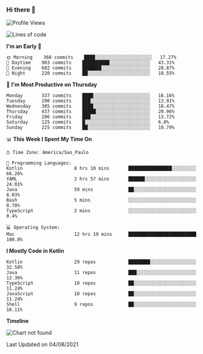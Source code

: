 ### Hi there 👋

<!--
**fernandonogueira/fernandonogueira** is a ✨ _special_ ✨ repository because its `README.md` (this file) appears on your GitHub profile.

Here are some ideas to get you started:

- 🔭 I’m currently working on ...
- 🌱 I’m currently learning ...
- 👯 I’m looking to collaborate on ...
- 🤔 I’m looking for help with ...
- 💬 Ask me about ...
- 📫 How to reach me: ...
- 😄 Pronouns: ...
- ⚡ Fun fact: ...
-->

<!--START_SECTION:waka-->
![Profile Views](http://img.shields.io/badge/Profile%20Views-1-blue)

![Lines of code](https://img.shields.io/badge/From%20Hello%20World%20I%27ve%20Written-467890%20lines%20of%20code-blue)

**I'm an Early 🐤** 

```text
🌞 Morning    360 commits    ████░░░░░░░░░░░░░░░░░░░░░   17.27% 
🌆 Daytime    903 commits    ██████████░░░░░░░░░░░░░░░   43.31% 
🌃 Evening    602 commits    ███████░░░░░░░░░░░░░░░░░░   28.87% 
🌙 Night      220 commits    ██░░░░░░░░░░░░░░░░░░░░░░░   10.55%

```
📅 **I'm Most Productive on Thursday** 

```text
Monday       337 commits    ████░░░░░░░░░░░░░░░░░░░░░   16.16% 
Tuesday      290 commits    ███░░░░░░░░░░░░░░░░░░░░░░   13.91% 
Wednesday    385 commits    ████░░░░░░░░░░░░░░░░░░░░░   18.47% 
Thursday     437 commits    █████░░░░░░░░░░░░░░░░░░░░   20.96% 
Friday       286 commits    ███░░░░░░░░░░░░░░░░░░░░░░   13.72% 
Saturday     125 commits    █░░░░░░░░░░░░░░░░░░░░░░░░   6.0% 
Sunday       225 commits    ██░░░░░░░░░░░░░░░░░░░░░░░   10.79%

```


📊 **This Week I Spent My Time On** 

```text
⌚︎ Time Zone: America/Sao_Paulo

💬 Programming Languages: 
Kotlin                   8 hrs 10 mins       ████████████████░░░░░░░░░   66.26% 
YAML                     2 hrs 57 mins       ██████░░░░░░░░░░░░░░░░░░░   24.01% 
Java                     59 mins             ██░░░░░░░░░░░░░░░░░░░░░░░   8.03% 
Bash                     5 mins              ░░░░░░░░░░░░░░░░░░░░░░░░░   0.78% 
TypeScript               2 mins              ░░░░░░░░░░░░░░░░░░░░░░░░░   0.4%

💻 Operating System: 
Mac                      12 hrs 19 mins      █████████████████████████   100.0%

```

**I Mostly Code in Kotlin** 

```text
Kotlin                   29 repos            ████████░░░░░░░░░░░░░░░░░   32.58% 
Java                     11 repos            ███░░░░░░░░░░░░░░░░░░░░░░   12.36% 
TypeScript               10 repos            ██░░░░░░░░░░░░░░░░░░░░░░░   11.24% 
JavaScript               10 repos            ██░░░░░░░░░░░░░░░░░░░░░░░   11.24% 
Shell                    9 repos             ██░░░░░░░░░░░░░░░░░░░░░░░   10.11%

```


**Timeline**

![Chart not found](https://raw.githubusercontent.com/fernandonogueira/fernandonogueira/master/charts/bar_graph.png) 


 Last Updated on 04/08/2021
<!--END_SECTION:waka-->

